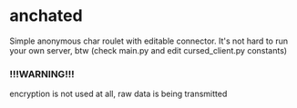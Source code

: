 # anchated
Simple anonymous char roulet with editable connector. It's not hard to run your own server, btw (check main.py and edit cursed_client.py constants)

### !!!WARNING!!!
encryption is not used at all, raw data is being transmitted
